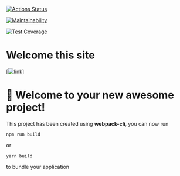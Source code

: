 [![Actions Status](https://github.com/buldogic/frontend-project-11/workflows/hexlet-check/badge.svg)](https://github.com/buldogic/frontend-project-11/actions)

[![Maintainability](https://api.codeclimate.com/v1/badges/690d17339fa320f35a5f/maintainability)](https://codeclimate.com/github/buldogic/frontend-project-11/maintainability)

[![Test Coverage](https://api.codeclimate.com/v1/badges/690d17339fa320f35a5f/test_coverage)](https://codeclimate.com/github/buldogic/frontend-project-11/test_coverage)

# Welcome this site

[![link](https://frontend-project-11-k2xnwri9f-andreys-projects-168bbf46.vercel.app/)]

# 🚀 Welcome to your new awesome project!

This project has been created using **webpack-cli**, you can now run

```
npm run build
```

or

```
yarn build
```

to bundle your application
